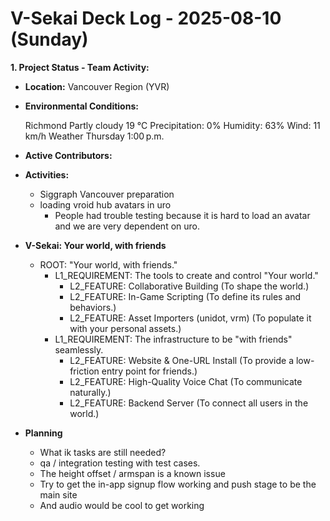 # V-Sekai Deck Log - 2025-08-10 (Sunday)

**1. Project Status - Team Activity:**

- **Location:** Vancouver Region (YVR)
- **Environmental Conditions:**

  Richmond
  Partly cloudy
  19 °C
  Precipitation: 0%
  Humidity: 63%
  Wind: 11 km/h
  Weather
  Thursday 1:00 p.m.

- **Active Contributors:**
- **Activities:**
  - Siggraph Vancouver preparation
  - loading vroid hub avatars in uro
    - People had trouble testing because it is hard to load an avatar and we are very dependent on uro.
- **V-Sekai: Your world, with friends**
  - ROOT: "Your world, with friends."
    - L1_REQUIREMENT: The tools to create and control "Your world."
      - L2_FEATURE: Collaborative Building (To shape the world.)
      - L2_FEATURE: In-Game Scripting (To define its rules and behaviors.)
      - L2_FEATURE: Asset Importers (unidot, vrm) (To populate it with your personal assets.)
    - L1_REQUIREMENT: The infrastructure to be "with friends" seamlessly.
      - L2_FEATURE: Website & One-URL Install (To provide a low-friction entry point for friends.)
      - L2_FEATURE: High-Quality Voice Chat (To communicate naturally.)
      - L2_FEATURE: Backend Server (To connect all users in the world.)
- **Planning**
  - What ik tasks are still needed?
  - qa / integration testing with test cases.
  - The height offset / armspan is a known issue
  - Try to get the in-app signup flow working and push stage to be the main site
  - And audio would be cool to get working
